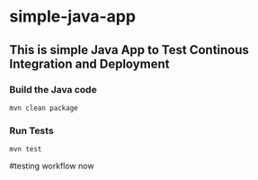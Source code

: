 # simple-java-app
## This is simple Java App to Test Continous Integration and Deployment

### Build the Java code
```mvn clean package```

### Run Tests
```mvn test```

 #testing workflow now